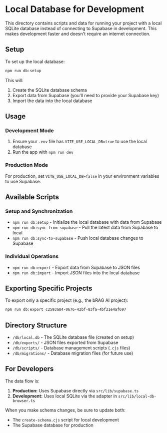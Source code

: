 # Local Database for Development

This directory contains scripts and data for running your project with a local SQLite database instead of connecting to Supabase in development. This makes development faster and doesn't require an internet connection.

## Setup

To set up the local database:

```bash
npm run db:setup
```

This will:
1. Create the SQLite database schema
2. Export data from Supabase (you'll need to provide your Supabase key)
3. Import the data into the local database

## Usage

### Development Mode

1. Ensure your `.env` file has `VITE_USE_LOCAL_DB=true` to use the local database
2. Run the app with `npm run dev`

### Production Mode

For production, set `VITE_USE_LOCAL_DB=false` in your environment variables to use Supabase.

## Available Scripts

### Setup and Synchronization

- `npm run db:setup` - Initialize the local database with data from Supabase
- `npm run db:sync-from-supabase` - Pull the latest data from Supabase to local
- `npm run db:sync-to-supabase` - Push local database changes to Supabase

### Individual Operations

- `npm run db:export` - Export data from Supabase to JSON files
- `npm run db:import` - Import JSON files into the local database

## Exporting Specific Projects

To export only a specific project (e.g., the bRAG AI project):

```bash
npm run db:export c2593a84-0676-42bf-83fa-4bf21e4af697
```

## Directory Structure

- `/db/local.db` - The SQLite database file (created on setup)
- `/db/exports/` - JSON files exported from Supabase
- `/db/scripts/` - Database management scripts (`.cjs` files)
- `/db/migrations/` - Database migration files (for future use)

## For Developers

The data flow is:

1. **Production:** Uses Supabase directly via `src/lib/supabase.ts`
2. **Development:** Uses local SQLite via the adapter in `src/lib/local-db-browser.ts`

When you make schema changes, be sure to update both:
- The `create-schema.cjs` script for local development
- The Supabase database for production 